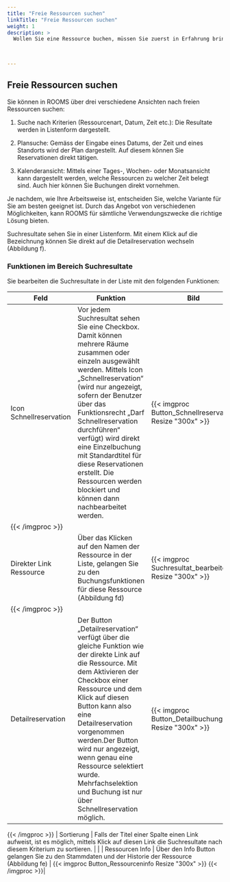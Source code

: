 ```yaml
---
title: "Freie Ressourcen suchen"
linkTitle: "Freie Ressourcen suchen"
weight: 1
description: >
  Wollen Sie eine Ressource buchen, müssen Sie zuerst in Erfahrung bringen, ob diese Ressource zur Verfügung steht und frei ist. Im Kapitel "Freie Ressourcen suchen" erfahren Sie mit welchen Methoden Sie suchen können.  
 


---
```

## Freie Ressourcen suchen 
Sie können in ROOMS über drei verschiedene Ansichten nach freien Ressourcen suchen:

1. Suche nach Kriterien (Ressourcenart, Datum, Zeit  etc.): Die Resultate werden in Listenform dargestellt.

2. Plansuche: Gemäss der Eingabe eines Datums, der Zeit und eines Standorts wird der Plan dargestellt. Auf diesem können Sie Reservationen direkt tätigen.

3. Kalenderansicht: Mittels einer Tages-, Wochen- oder Monatsansicht kann dargestellt werden, welche Ressourcen zu welcher Zeit belegt sind. Auch hier können Sie Buchungen direkt vornehmen.

Je nachdem, wie Ihre Arbeitsweise ist, entscheiden Sie, welche Variante für Sie am besten geeignet ist. Durch das Angebot von verschiedenen Möglichkeiten, kann ROOMS für sämtliche Verwendungszwecke die richtige Lösung bieten.

Suchresultate sehen Sie in einer Listenform. Mit einem Klick auf die Bezeichnung können Sie direkt auf die Detailreservation wechseln (Abbildung f).

### Funktionen im Bereich Suchresultate
Sie bearbeiten die Suchresultate in der Liste mit den folgenden Funktionen: 

| Feld         | Funktion         | Bild | 
| ------------- |-------------  | -------------|
| Icon Schnellreservation         | Vor jedem Suchresultat sehen Sie eine Checkbox. Damit können mehrere Räume zusammen oder einzeln ausgewählt werden. Mittels Icon „Schnellreservation“ (wird nur angezeigt, sofern der Benutzer über das Funktionsrecht „Darf Schnellreservation durchführen“ verfügt) wird direkt eine Einzelbuchung mit Standardtitel für diese Reservationen erstellt. Die Ressourcen werden blockiert und können dann nachbearbeitet werden.  | {{< imgproc Button_Schnellreservation Resize "300x" >}}
{{< /imgproc >}} |
| Direkter Link Ressource | Über das Klicken auf den Namen der Ressource in der Liste, gelangen Sie zu den Buchungsfunktionen für diese Ressource (Abbildung fd) |{{< imgproc Suchresultat_bearbeiten Resize "300x" >}}
{{< /imgproc >}}|
| Detailreservation  | Der Button „Detailreservation“ verfügt über die gleiche Funktion wie der direkte Link auf die Ressource. Mit dem Aktivieren der Checkbox einer Ressource und dem Klick auf diesen Button kann also eine Detailreservation vorgenommen werden.Der Button wird nur angezeigt, wenn genau eine Ressource selektiert wurde. Mehrfachselektion und Buchung ist nur über Schnellreservation möglich.| {{< imgproc Button_Detailbuchung Resize "300x" >}}
{{< /imgproc >}}
| Sortierung  | Falls der Titel einer Spalte einen Link aufweist, ist es möglich, mittels Klick auf diesen Link die Suchresultate nach diesem Kriterium zu sortieren.  | |
| Ressourcen Info  | Über den Info Button gelangen Sie zu den Stammdaten und der Historie der Ressource (Abbildung fe)  | {{< imgproc Button_Ressourceninfo Resize "300x" >}}
{{< /imgproc >}}|

